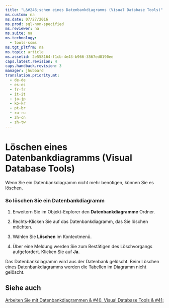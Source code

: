 ```yaml
---
title: "L&#246;schen eines Datenbankdiagramms (Visual Database Tools)"
ms.custom: na
ms.date: 07/27/2016
ms.prod: sql-non-specified
ms.reviewer: na
ms.suite: na
ms.technology: 
  - tools-ssms
ms.tgt_pltfrm: na
ms.topic: article
ms.assetid: 2e558164-f1cb-4e43-b966-3567ed0190ee
caps.latest.revision: 4
caps.handback.revision: 3
manager: jhubbard
translation.priority.mt: 
  - de-de
  - es-es
  - fr-fr
  - it-it
  - ja-jp
  - ko-kr
  - pt-br
  - ru-ru
  - zh-cn
  - zh-tw
---
```

# L&#246;schen eines Datenbankdiagramms (Visual Database Tools)
Wenn Sie ein Datenbankdiagramm nicht mehr benötigen, können Sie es löschen.  
  
### So löschen Sie ein Datenbankdiagramm  
  
1.  Erweitern Sie im Objekt-Explorer den **Datenbankdiagramme** Ordner.  
  
2.  Rechts\-Klicken Sie auf das Datenbankdiagramm, das Sie löschen möchten.  
  
3.  Wählen Sie **Löschen** im Kontextmenü.  
  
4.  Über eine Meldung werden Sie zum Bestätigen des Löschvorgangs aufgefordert. Klicken Sie auf **Ja**.  
  
Das Datenbankdiagramm wird aus der Datenbank gelöscht. Beim Löschen eines Datenbankdiagramms werden die Tabellen im Diagramm nicht gelöscht.  
  
## Siehe auch  
[Arbeiten Sie mit Datenbankdiagrammen & #40. Visual Database Tools & #41;](../content/Work-with-Database-Diagrams--Visual-Database-Tools-.md)  
  
